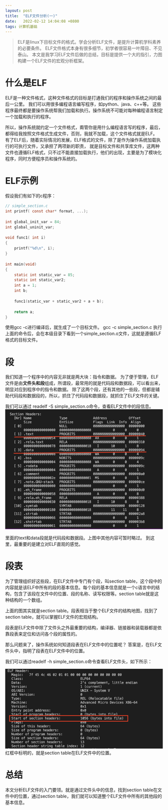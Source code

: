 ```yaml
---
layout: post
title:  "ELF文件分析(一)"
date:   2022-02-12 14:04:08 +0800
tags: 计算机基础
---
```


> ELF是linux下目标文件的格式。学会分析ELF文件，是提升计算机学科素养的必要条件。
> ELF文件格式本身有很多细节，初学者很容易一叶障目、不见泰山。
> 本文是我学习ELF文件后做的总结，目标是提供一个大的指引，力图构建一个ELF文件的宏观分析框架。

# 什么是ELF
ELF是一种文件格式，这种文件格式的目标是打通我们的程序和操作系统之间的最后一公里。
我们可以用很多编程语言编写程序，如python、java、c++等。
这些程序最终都是要操作系统帮我们加载和执行。操作系统不可能对每种编程语言制定一个加载和执行的程序。

所以，操作系统就约定一个文件格式，甭管你是用什么编程语言写的程序，最后，都得给我按照文件格式生成文件，否则，我就不加载，这个文件格式就是ELF。
有了ELF后，随着实际情况的发展，ELF格式的文件，除了是作为操作系统加载执行的可执行文件，又承担了两项新的职责，
就是目标文件和共享库文件，这两种文件也遵循ELF格式，只不过不能直接加载执行，他们的出现，主要是为了模块化程序，同时方便程序员和操作系统的。

# ELF示例
假设我们有如下的c程序：
```c
// simple_section.c
int printf( const char* format, ...);

int global_init_var = 84;
int global_uninit_var;

void func1( int i)
{
    printf("%d\n", i);
}

int main(void)
{
    static int static_var = 85;
    static int static_var2;
    int a = 1;
    int b;

    func1(static_var + static_var2 + a + b);

    return a;
}
```


使用gcc -c进行编译后，就生成了一个目标文件。 
gcc -c simple_section.c 执行上面的命令后，会在本级目录下看到一个simple_section.o文件，这就是遵循ELF格式的目标文件。


# 段
我们知道一个程序中的内容无非就是两大块：指令和数据。
为了便于管理，ELF文件是由**文件头和段**组成，所谓段，最常用的就是代码段和数据段，可以看出来，明显对应到程序中的指令和数据。
除了这两个段，还有其他的一些段，但都是辅助代码段和数据段的，所以，抓住了代码段和数据段，就抓住了ELF文件的关键。

我们可以通过 readelf -S simple_section.o命令，查看ELF文件中的段信息。
​
![](/images/posts/elf/one.png)

里面的text和data段就是代码段和数据段。上图中其他内容可暂时略过。
到这里，最重要的是建立对ELF直观的感觉。

# 段表

为了管理组织好这些段，在ELF文件中专门有个段，叫section table，这个段中的内容就是该ELF中所有的段的基本信息。每个段的基本信息就是一个c语言中的结构，包含了该段在文件中的位置、段的名称、读写权限等。section table就是这种结构的一个数组。

上面的图其实就是section table。段表相当于整个ELF文件的结构地图，找到了section table，就可以掌握ELF文件的宏观结构。

段表是ELF文件中除了文件头之外最重要的结构，编译器、链接器和装载器都是依靠段表来定位和访问各个段的属性的。


那么问题来了，操作系统如何知道段表在ELF文件中的位置呢？ 答案是，在ELF文件头中，指明了段表在ELF文件中的位置。

我们可以通过readelf -h simple_section.o命令查看ELF文件头，如下所示：
​

![](/images/posts/elf/two.png)
红框中标明的，就是section table在ELF文件中的位置。

# 总结

本文分析ELF文件的入门要领。就是通过文件头中的信息，找到section table在文件中的位置，通过section table，我们就可以知道整个ELF文件中所有的其他段的基本信息。

